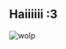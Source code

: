 ## Haiiiiii :3


![wolp](https://github.com/user-attachments/assets/38656a71-cd88-44c1-9347-27c8c14d5ea3)

